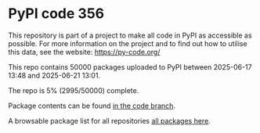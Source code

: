# PyPI code 356

This repository is part of a project to make all code in PyPI as accessible as possible. For more information 
on the project and to find out how to utilise this data, see the website: https://py-code.org/

This repo contains 50000 packages uploaded to PyPI between 
2025-06-17 13:48 and 2025-06-21 13:01.

The repo is 5% (2995/50000) complete.

Package contents can be found [in the code branch](https://github.com/pypi-data/pypi-mirror-356/tree/code/packages).

A browsable package list for all repositories [all packages here](https://py-code.org/repositories/pypi-mirror-356).


